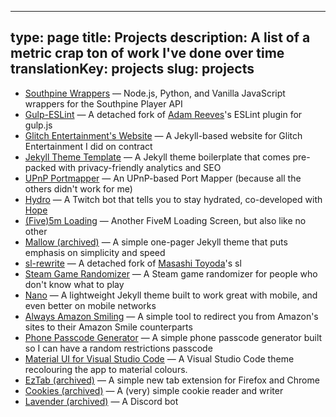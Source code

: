 
---
type: page
title: Projects
description: A list of a metric crap ton of work I've done over time
translationKey: projects
slug: projects
---

- [Southpine Wrappers](/southpine-wrappers) &mdash; Node.js, Python, and Vanilla JavaScript wrappers for the Southpine Player API
- [Gulp-ESLint](https://github.com/flaganalytics/gulp-eslint) &mdash; A detached fork of [Adam Reeves](https://github.com/adametry)'s ESLint plugin for gulp.js
- [Glitch Entertainment's Website](https://github.com/playglitch/glitch-site) &mdash; A Jekyll-based website for Glitch Entertainment I did on contract
- [Jekyll Theme Template](https://github.com/doamatto/jekylltemplate) &mdash; A Jekyll theme boilerplate that comes pre-packed with privacy-friendly analytics and SEO
- [UPnP Portmapper](https://github.com/doamatto/upnp-portmapper) &mdash; An UPnP-based Port Mapper (because all the others didn't work for me)
- [Hydro](https://github.com/doamatto/hydro) &mdash; A Twitch bot that tells you to stay hydrated, co-developed with [Hope](https://github.com/Advewave)
- [(Five)5m Loading](https://github.com/doamatto/5m_loading) &mdash; Another FiveM Loading Screen, but also like no other
- [Mallow (archived)](https://github.com/doamatto/mallow-theme) &mdash; A simple one-pager Jekyll theme that puts emphasis on simplicity and speed
- [sl-rewrite](https://github.com/doamatto/sl-rewrite) &mdash; A detached fork of [Masashi Toyoda](https://github.com/mtoyoda)'s sl
- [Steam Game Randomizer](https://github.com/doamatto/steam-game-randomizer) &mdash; A Steam game randomizer for people who don't know what to play
- [Nano](https://github.com/doamatto/nano) &mdash; A lightweight Jekyll theme built to work great with mobile, and even better on mobile networks
- [Always Amazon Smiling](https://github.com/doamatto/always-amazon-smiling) &mdash; A simple tool to redirect you from Amazon's sites to their Amazon Smile counterparts
- [Phone Passcode Generator](https://github.com/doamatto/phone-passcode-gen) &mdash; A simple phone passcode generator built so I can have a random restrictions passcode
- [Material UI for Visual Studio Code](https://github.com/doamatto/materialui-vscode) &mdash; A Visual Studio Code theme recolouring the app to material colours.
- [EzTab (archived)](https://github.com/doamatto/eztab) &mdash; A simple new tab extension for Firefox and Chrome
- [Cookies (archived)](https://github.com/doamatto/cookies) &mdash; A (very) simple cookie reader and writer
- [Lavender (archived)](https://github.com/knoxdevteam/Lavender) &mdash; A Discord bot